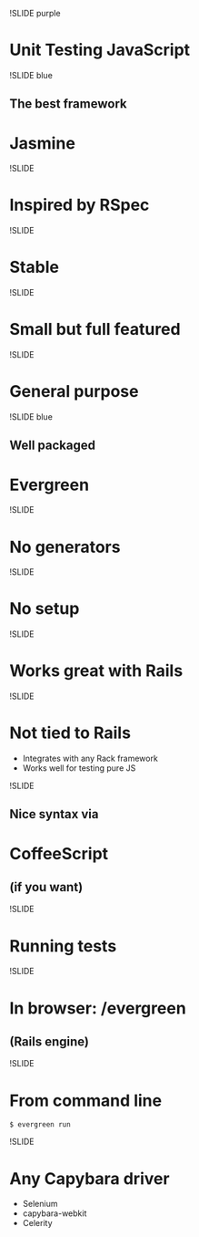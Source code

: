 !SLIDE purple

# Unit Testing JavaScript

!SLIDE blue

## The best framework
# Jasmine

!SLIDE

# Inspired by RSpec

!SLIDE

# Stable

!SLIDE

# Small but full featured

!SLIDE

# General purpose

!SLIDE blue

## Well packaged
# Evergreen

!SLIDE

# No generators

!SLIDE

# No setup

!SLIDE

# Works great with Rails

!SLIDE

# Not tied to Rails

* Integrates with any Rack framework
* Works well for testing pure JS

!SLIDE

## Nice syntax via
# CoffeeScript
## (if you want)

!SLIDE

# Running tests

!SLIDE

# In browser: /evergreen
## (Rails engine)

!SLIDE

# From command line

    $ evergreen run

!SLIDE

# Any Capybara driver

* Selenium
* capybara-webkit
* Celerity
